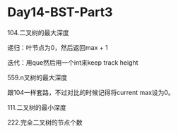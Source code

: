 # Day14-BST-Part3
104.二叉树的最大深度  

递归：叶节点为0，然后返回max + 1

迭代：用que然后用一个int来keep track height

559.n叉树的最大深度

跟104一样套路，不过对比的时候记得将current max设为0。

111.二叉树的最小深度

222.完全二叉树的节点个数
